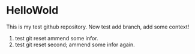 # HelloWold
This is my test github repository.
Now test add branch, add some context!

1. test git reset
ammend some infor.
2. test git reset second;
ammend some infor again.
